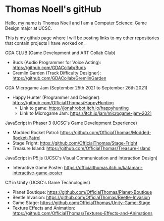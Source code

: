 # Thomas Noell's gitHub

Hello, my name is Thomas Noell and I am a Computer Science: Game Design major at UCSC.

This is my github page where I will be posting links to my other repositories that contain projects I have worked on.

GDA CLUB (Game Development and ART Collab Club)
- Buds (Audio Programmer for Voice Acting): https://github.com/GDACollab/Buds
- Gremlin Garden (Track Difficulty Designer): https://github.com/GDACollab/GremlinGarden

GDA Microgame Jam (September 25th 2021 to September 26th 2021)
- Happy Hunter (Programmer and Designer): https://github.com/OfficialThomas/HappyHunting
  - Link to game: https://jonahrobot.itch.io/happyhunting
  - Link to Microgame Jam: https://itch.io/jam/microgame-jam-2021

JavaScript in Phaser 3 (UCSC's Game Development Experience)
- Modded Rocket Patrol: https://github.com/OfficialThomas/Modded-Rocket-Patrol
- Stage Fright: https://github.com/OfficialThomas/Stage-Fright
- Treasure Island: https://github.com/OfficialThomas/Treasure-Island

JavaScript in P5.js (UCSC's Visual Communication and Interaction Design)
- Interactive Game Poster: https://officialthomas.itch.io/katamari-interactive-game-poster

C# in Unity (UCSC's Game Technologies)
- Planet Boutique: https://github.com/OfficialThomas/Planet-Boutique
- Beetle Invasion: https://github.com/OfficialThomas/Beetle-Invasion
- Game Stage: https://github.com/OfficialThomas/Unity-Game-Stage
- Texture Effects and Animation: https://github.com/OfficialThomas/Textures-Effects-and-Animations
